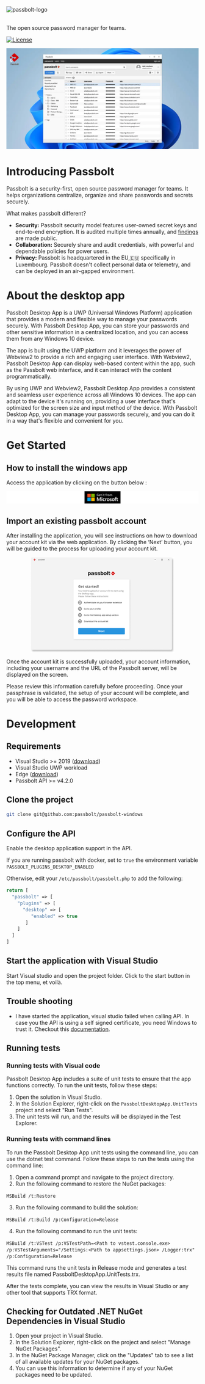 <picture>
  <source media="(prefers-color-scheme: dark)" srcset="https://github.com/passbolt/passbolt_styleguide/blob/master/src/img/logo/logo_white.svg">
  <source media="(prefers-color-scheme: light)" srcset="https://github.com/passbolt/passbolt_styleguide/blob/master/src/img/logo/logo.svg">
  <img alt="passbolt-logo" src="https://github.com/passbolt/passbolt_styleguide/blob/master/src/img/logo/logo.svg">
</picture>
<br>
<br>

The open source password manager for teams.

[![License](https://img.shields.io/github/license/passbolt/passbolt)](LICENSE.txt)

[![Passbolt on the Windows app](./images/Windows-app-1.webp)](LICENSE.txt)
<br>

# Introducing Passbolt

Passbolt is a security-first, open source password manager for teams. It helps organizations centralize, organize and share passwords and secrets securely.

What makes passbolt different?
- **Security:** Passbolt security model features user-owned secret keys and end-to-end encryption. It is audited multiple times annually, and [findings](https://help.passbolt.com/faq/security/code-review) are made public.
- **Collaboration:** Securely share and audit credentials, with powerful and dependable policies for power users.
- **Privacy:** Passbolt is headquartered in the EU,:european_union: specifically in Luxembourg. Passbolt doesn't collect personal data or telemetry, and can be deployed in an air-gapped environment.

# About the desktop app

Passbolt Desktop App is a UWP (Universal Windows Platform) application that provides a modern and flexible way to manage your passwords securely. With Passbolt Desktop App, you can store your passwords and other sensitive information in a centralized location, and you can access them from any Windows 10 device.

The app is built using the UWP platform and it leverages the power of Webview2 to provide a rich and engaging user interface. With Webview2, Passbolt Desktop App can display web-based content within the app, such as the Passbolt web interface, and it can interact with the content programmatically.

By using UWP and Webview2, Passbolt Desktop App provides a consistent and seamless user experience across all Windows 10 devices. The app can adapt to the device it's running on, providing a user interface that's optimized for the screen size and input method of the device. With Passbolt Desktop App, you can manage your passwords securely, and you can do it in a way that's flexible and convenient for you.

# Get Started

## How to install the windows app

Access the application by clicking on the button below : 

<a href="https://apps.microsoft.com/detail/9PFXS2WVKVPB">![Download passbolt from the Windows store](./images/Windows-store-button-V2.png)</a>


## Import an existing passbolt account

After installing the application, you will see instructions on how to download your account kit via the web application. By clicking the ‘Next’ button, you will be guided to the process for uploading your account kit.

<div style="text-align: center;">
  <img src="./images/desktop-app-get-started.webp" alt="How to export the account kit" style="display: block; margin: 0 auto; width: 75%;">
</div>

Once the account kit is successfully uploaded, your account information, including your username and the URL of the Passbolt server, will be displayed on the screen.

Please review this information carefully before proceeding. Once your passphrase is validated, the setup of your account will be complete, and you will be able to access the password workspace.



# Development

## Requirements
- Visual Studio >= 2019 ([download](https://visualstudio.microsoft.com/downloads/))
- Visual Studio UWP workload
- Edge ([download](https://developer.microsoft.com/en-us/microsoft-edge/webview2/))
- Passbolt API >= v4.2.0

## Clone the project 

```bash
git clone git@github.com:passbolt/passbolt-windows
```

## Configure the API

Enable the desktop application support in the API.

If you are running passbolt with docker, set to `true` the environment variable `PASSBOLT_PLUGINS_DESKTOP_ENABLED`

Otherwise, edit your `/etc/passbolt/passbolt.php` to add the following:
```php
return [
  "passbolt" => [
    "plugins" => [
      "desktop" => [
         "enabled" => true
       ]
    ]
  ]
]
```

## Start the application with Visual Studio

Start Visual studio and open the project folder.
Click to the start button in the top menu, et voilà.

## Trouble shooting
- I have started the application, visual studio failed when calling API.
 In case you the API is using a self signed certificate, you need Windows to trust it. Checkout this [documentation](https://learn.microsoft.com/en-us/skype-sdk/sdn/articles/installing-the-trusted-root-certificate).

## Running tests

### Running tests with Visual code

Passbolt Desktop App includes a suite of unit tests to ensure that the app functions correctly. To run the unit tests, follow these steps:

1. Open the solution in Visual Studio.
2. In the Solution Explorer, right-click on the `PassboltDesktopApp.UnitTests` project and select "Run Tests".
3. The unit tests will run, and the results will be displayed in the Test Explorer.

### Running tests with command lines

To run the Passbolt Desktop App unit tests using the command line, you can use the dotnet test command. Follow these steps to run the tests using the command line:

1. Open a command prompt and navigate to the project directory.
2. Run the following command to restore the NuGet packages:

``MSBuild /t:Restore``

3. Run the following command to build the solution:

``MSBuild /t:Build /p:Configuration=Release``

4. Run the following command to run the unit tests:

``MSBuild /t:VSTest /p:VSTestPath=<Path to vstest.console.exe> /p:VSTestArguments="/Settings:<Path to appsettings.json> /Logger:trx" /p:Configuration=Release``

This command runs the unit tests in Release mode and generates a test results file named PassboltDesktopApp.UnitTests.trx.

After the tests complete, you can view the results in Visual Studio or any other tool that supports TRX format.

## Checking for Outdated .NET NuGet Dependencies in Visual Studio
1. Open your project in Visual Studio.
2. In the Solution Explorer, right-click on the project and select "Manage NuGet Packages".
3. In the NuGet Package Manager, click on the "Updates" tab to see a list of all available updates for your NuGet packages.
4. You can use this information to determine if any of your NuGet packages need to be updated.
